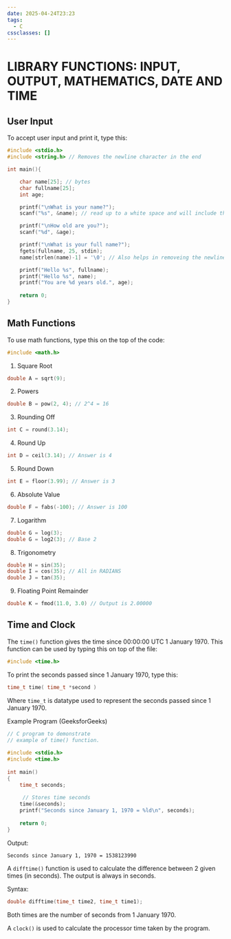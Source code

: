 ```yaml
---
date: 2025-04-24T23:23
tags:
  - C
cssclasses: []
---
```

# LIBRARY FUNCTIONS: INPUT, OUTPUT, MATHEMATICS, DATE AND TIME

## User Input

To accept user input and print it, type this:
```c
#include <stdio.h>
#include <string.h> // Removes the newline character in the end

int main(){

	char name[25]; // bytes
	char fullname[25];
	int age;

	printf("\nWhat is your name?");
	scanf("%s", &name); // read up to a white space and will include the newline character

	printf("\nHow old are you?");
	scanf("%d", &age);

	printf("\nWhat is your full name?");
	fgets(fullname, 25, stdin);
	name[strlen(name)-1] = '\0'; // Also helps in removeing the newline character

	printf("Hello %s", fullname);
	printf("Hello %s", name);
	printf("You are %d years old.", age);
	
	return 0;
}
```

## Math Functions

To use math functions, type this on the top of the code:
```c
#include <math.h>
```

1. Square Root
```c
double A = sqrt(9);
```

2. Powers
```c
double B = pow(2, 4); // 2^4 = 16
```

3. Rounding Off
```c
int C = round(3.14);
```

4. Round Up
```c
int D = ceil(3.14); // Answer is 4
```

5. Round Down
```c
int E = floor(3.99); // Answer is 3
```

6. Absolute Value
```c
double F = fabs(-100); // Answer is 100
```

7. Logarithm
```c
double G = log(3);
double G = log2(3); // Base 2
```

8. Trigonometry
```c
double H = sin(35);
double I = cos(35); // All in RADIANS
double J = tan(35);
```

9. Floating Point Remainder
```c
double K = fmod(11.0, 3.0) // Output is 2.00000
```

## Time and Clock

The `time()` function gives the time since 00:00:00 UTC 1 January 1970. This function can be used by typing this on top of the file:
```c
#include <time.h>
```

To print the seconds passed since 1 January 1970, type this:
```c
time_t time( time_t *second )
```

Where `time_t` is datatype used to represent the seconds passed since 1 January 1970.

Example Program (GeeksforGeeks)
```c
// C program to demonstrate
// example of time() function.
 
#include <stdio.h>
#include <time.h>
 
int main()
{
    time_t seconds;
 
     // Stores time seconds
    time(&seconds);
    printf("Seconds since January 1, 1970 = %ld\n", seconds);
 
    return 0;
}
```

Output:
```text
Seconds since January 1, 1970 = 1538123990
```

A `difftime()` function is used to calculate the difference between 2 given times (in seconds). The output is always in seconds.

Syntax:
```c
double difftime(time_t time2, time_t time1);
```

Both times are the number of seconds from 1 January 1970.

A `clock()` is used to calculate the processor time taken by the program.


